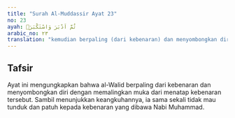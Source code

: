 ```yaml
---
title: "Surah Al-Muddassir Ayat 23"
no: 23
ayah: ثُمَّ اَدْبَرَ وَاسْتَكْبَرَۙ 
arabic_no: ٢٣
translation: "kemudian berpaling (dari kebenaran) dan menyombongkan diri,"
---
```


## Tafsir

Ayat ini mengungkapkan bahwa al-Walid berpaling dari kebenaran dan menyombongkan diri dengan memalingkan muka dari menatap kebenaran tersebut. Sambil menunjukkan keangkuhannya, ia sama sekali tidak mau tunduk dan patuh kepada kebenaran yang dibawa Nabi Muhammad.